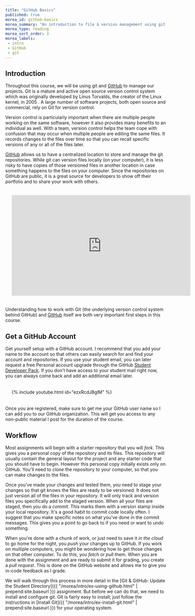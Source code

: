 ```yaml
---
title: "GitHub Basics"
published: true
morea_id: github-basics
morea_summary: "An introduction to file & version management using git on GitHub."
morea_type: reading
morea_sort_order: 3
morea_labels:
 - intro
 - GitHub
 - git
---
```


## Introduction
Throughout this course, we will be using git and [GitHub](http://github.com/) to manage our projects. Git is a mature and active open source version control system which was originally developed by Linus Torvalds, the creator of the Linux kernel, in 2005 . A large number of software projects, both open source and commercial, rely on Git for version control.

Version control is particularly important when there are multiple people working on the same software, however it also provides many benefits to an individual as well.  With a team, version control helps the team cope with confusion that may occur when multiple people are editing the same files.  It records changes to the files over time so that you can recall specific versions of any or all of the files later.

[GitHub](http://github.com/) allows us to have a centralized location to store and manage the git repositories.  While git can version files locally (on your computer), it is less risky to have copies of those versioned files in another location in case something happens to the files on your computer.  Since the repositories on GitHub are public, it is a great source for developers to show off their portfolio and to share your work with others.  

<div style="padding:20px">
<div class="row">
<div class="col-xs-12 col-md-8 col-md-push-2">
  <iframe src="https://player.vimeo.com/video/89542305" width="560" height="315" frameborder="0" allowfullscreen></iframe>
</div>
</div>
</div>

Understanding how to work with Git (the underlying version control system behind GitHub) and [GitHub](http://github.com/) itself are both very important first steps in this course.

## Get a GitHub Account
Get yourself setup with a GitHub account.  I recommend that you add your name to the account so that others can easily search for and find your account and repositories. If you use your student email, you can later request a free Personal account upgrade through the GitHub [Student Developer Pack](https://education.github.com/pack).  If you don't have access to your student mail right now, you can always come back and add an additional email later.

<div style="padding:20px">
<div class="row">
<div class="col-xs-12 col-md-8 col-md-push-2">
  {%  include youtube.html  id="ezxRcdJ8glM" %}
</div>
</div>
</div>

Once you are registered, make sure to get me your GitHub user name so I can add you to our GitHub organization.  This will get you access to any non-public material I post for the duration of the course.

## Workflow
Most assignments will begin with a starter repository that you will *fork*.  This gives you a personal copy of the repository and its files.  This repository will usually contain the general layout for the project and any starter code that you should have to begin.  However this personal copy initially exists only on GitHub.  You'll need to *clone* the repository to your computer, so that you can make changes to the files.

Once you've made your changes and tested them, you need to stage your changes so that git knows the files are ready to be versioned.  It does not just version all of the files in your repository.  It will only track and version files you specifically add to the staged version.  When all your files are staged, then you do a *commit*.  This marks them with a version stamp inside your local repository.  It's a good habit to commit code locally often. I suggest that you make specific notes on what you've done in the commit messages.  This gives you a point to go back to if you need or want to undo something.  

When you're done with a chunk of work, or just need to save it *in the cloud* to go home for the night, you *push* your changes up to GitHub.  If you work on multiple computers, you might be wondering how to get those changes on that other computer.  To do this, you *fetch* or *pull* them.  When you are done with the assignment and are ready to submit it for grading, you create a *pull request*.  This is done on the GitHub website and allows me to give you in-code feedback as I  grade.  

We will walk through this process in more detail in the [Git & GitHub: Update the Student Directory]({{ "/morea/intro/ex-using-github.html" | prepend:site.baseurl }}) assignment. But before we can do that, we need to install and configure git. Git is fairly easy to install; just follow the instructions in [Install Git]({{ "/morea/intro/ex-install-git.html" | prepend:site.baseurl }}) for your operating system.
